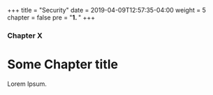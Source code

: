 +++
title = "Security"
date = 2019-04-09T12:57:35-04:00
weight = 5
chapter = false
pre = "<b>1. </b>"
+++

### Chapter X

# Some Chapter title

Lorem Ipsum.